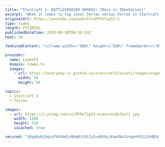 ```yaml
---
title: "StarCraft 2: BATTLECRUISER HEROES! (Maru vs INnoVation)"
excerpt: "When it comes to top level Terran versus Terran in StarCraft 2, you can't really get a better match than INnoVation versus Maru. Both of these players are ridiculously good. In this game they both decide to play Terran Mech, but both play a different 'flavour' of Mech.  Get more videos & support my work:"
originalUrl: https://youtube.com/watch?v=MfPoT1p5Z-o
type: video
length: PT21M31S
publishedDateTime: 2020-08-20T09:36:53Z
heat: 50

featuredContent: "<iframe width=\"800\" height=\"500\" frameborder=\"0\" src=\"https://www.youtube.com/embed/MfPoT1p5Z-o\" allow=\"accelerometer; autoplay; encrypted-media; gyroscope; picture-in-picture\" allowfullscreen></iframe>"

provider:
  name: LowkoTV
  domain: lowko.tv
  images:
    - url: https://everyday-cc.github.io/starcraft2/assets/images/organizations/lowko.tv-50x50.jpg
      width: 50
      height: 50

topics:
  - StarCraft 2
  - Terran

images:
  - url: https://i.ytimg.com/vi/MfPoT1p5Z-o/maxresdefault.jpg
    width: 1280
    height: 720
    isCached: true

secured: "jRypKsNjDqiofUXGmdjsN0qBJcOCZu2voR5bx/KaeXNv1U+qxHYD1L52HB5kfboND1EfB5EpIuDp/jCu+g72HuSwv34Rv7IrlkwVnzLP/Baarp5rCNfErvkn1p0WCesWPArnSsstVfKaA5JXM3lPDPS/vE1wvOfwqf98AX3j22aJPG9uTYBtewCyEimpSi9L3SLXKaw9TKc7AFQ04cqe5WeRJS9Adgr2+UO6+xielg0RJD/LLgAkneyQKrUVI0DSNAQSBru7xgvJlWlLTCw+CpIb8R/lvcIBLtTD/d1nRSv5KYuBlGZBxF9Tvqo5j+Ndv6+eXfY0JHohasnBFfyTw4YJ9g2bAh3M5gHA42l4JpGVCikQozKl0AOvbML5VAoxex8h6TfDf3UOMe/ok++dxrIl7WYUiqXrykMLPmMkzPU=;rI7q7tk18v03w8dKz3xGHQ=="
---
```


